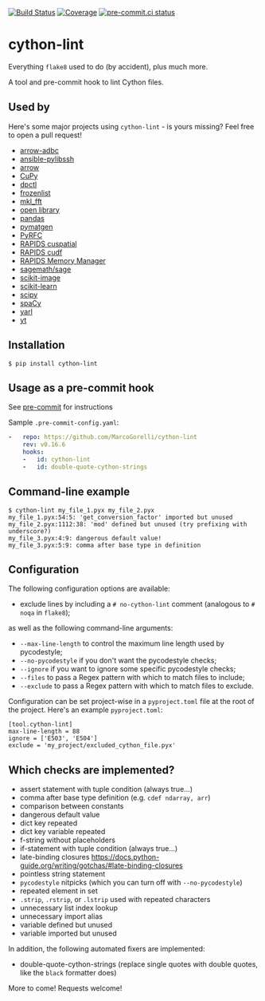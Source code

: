 [![Build Status](https://github.com/MarcoGorelli/cython-lint/workflows/tox/badge.svg)](https://github.com/MarcoGorelli/cython-lint/actions?workflow=tox)
[![Coverage](https://codecov.io/gh/MarcoGorelli/cython-lint/branch/main/graph/badge.svg)](https://codecov.io/gh/MarcoGorelli/cython-lint)
[![pre-commit.ci status](https://results.pre-commit.ci/badge/github/MarcoGorelli/cython-lint/main.svg)](https://results.pre-commit.ci/latest/github/MarcoGorelli/cython-lint/main)

cython-lint
===========

Everything ``flake8`` used to do (by accident), plus much more.

A tool and pre-commit hook to lint Cython files.

## Used by

Here's some major projects using ``cython-lint`` - is yours missing? Feel free to open a pull request!

- [arrow-adbc](https://github.com/apache/arrow-adbc)
- [ansible-pylibssh](https://github.com/ansible/pylibssh)
- [arrow](https://github.com/apache/arrow)
- [CuPy](https://github.com/cupy/cupy)
- [dpctl](https://github.com/IntelPython/dpctl)
- [frozenlist](https://github.com/aio-libs/frozenlist)
- [mkl_fft](https://github.com/IntelPython/mkl_fft)
- [open library](https://github.com/internetarchive/openlibrary)
- [pandas](https://github.com/pandas-dev/pandas)
- [pymatgen](https://github.com/materialsproject/pymatgen)
- [PyRFC](https://github.com/SAP/PyRFC)
- [RAPIDS cuspatial](https://github.com/rapidsai/cuspatial)
- [RAPIDS cudf](https://github.com/rapidsai/cudf)
- [RAPIDS Memory Manager](https://github.com/rapidsai/rmm)
- [sagemath/sage](https://github.com/sagemath/sage/issues)
- [scikit-image](https://github.com/scikit-image/scikit-image)
- [scikit-learn](https://github.com/scikit-learn/scikit-learn)
- [scipy](https://github.com/scipy/scipy)
- [spaCy](https://github.com/explosion/spaCy)
- [yarl](https://github.com/aio-libs/yarl)
- [yt](https://github.com/yt-project/yt)

## Installation

```console
$ pip install cython-lint
```

## Usage as a pre-commit hook

See [pre-commit](https://github.com/pre-commit/pre-commit) for instructions

Sample `.pre-commit-config.yaml`:

```yaml
-   repo: https://github.com/MarcoGorelli/cython-lint
    rev: v0.16.6
    hooks:
    -   id: cython-lint
    -   id: double-quote-cython-strings
```

## Command-line example

```console
$ cython-lint my_file_1.pyx my_file_2.pyx
my_file_1.pyx:54:5: 'get_conversion_factor' imported but unused
my_file_2.pyx:1112:38: 'mod' defined but unused (try prefixing with underscore?)
my_file_3.pyx:4:9: dangerous default value!
my_file_3.pyx:5:9: comma after base type in definition
```

## Configuration

The following configuration options are available:
- exclude lines by including a ``# no-cython-lint`` comment (analogous to ``# noqa`` in ``flake8``);

as well as the following command-line arguments:
- ``--max-line-length`` to control the maximum line length used by pycodestyle;
- ``--no-pycodestyle`` if you don't want the pycodestyle checks;
- ``--ignore`` if you want to ignore some specific pycodestyle checks;
- ``--files`` to pass a Regex pattern with which to match files to include;
- ``--exclude`` to pass a Regex pattern with which to match files to exclude.

Configuration can be set project-wise in a `pyproject.toml` file at the root of the project.
Here's an example `pyproject.toml`:
```
[tool.cython-lint]
max-line-length = 88
ignore = ['E503', 'E504']
exclude = 'my_project/excluded_cython_file.pyx'
```

## Which checks are implemented?

- assert statement with tuple condition (always true...)
- comma after base type definition (e.g. ``cdef ndarray, arr``)
- comparison between constants
- dangerous default value
- dict key repeated
- dict key variable repeated
- f-string without placeholders
- if-statement with tuple condition (always true...)
- late-binding closures https://docs.python-guide.org/writing/gotchas/#late-binding-closures
- pointless string statement
- ``pycodestyle`` nitpicks (which you can turn off with ``--no-pycodestyle``)
- repeated element in set
- ``.strip``, ``.rstrip``, or ``.lstrip`` used with repeated characters
- unnecessary list index lookup
- unnecessary import alias
- variable defined but unused
- variable imported but unused

In addition, the following automated fixers are implemented:

- double-quote-cython-strings (replace single quotes with double quotes, like the ``black`` formatter does)

More to come! Requests welcome!
